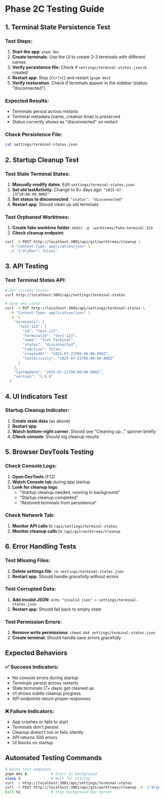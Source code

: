 # Phase 2C Testing Guide

## 1. Terminal State Persistence Test

### Test Steps:
1. **Start the app**: `pnpm dev`
2. **Create terminals**: Use the UI to create 2-3 terminals with different names
3. **Verify persistence file**: Check if `settings/terminal-states.json` is created
4. **Restart app**: Stop (`Ctrl+C`) and restart (`pnpm dev`)
5. **Verify restoration**: Check if terminals appear in the sidebar (status: "disconnected")

### Expected Results:
- Terminals persist across restarts
- Terminal metadata (name, creation time) is preserved  
- Status correctly shows as "disconnected" on restart

### Check Persistence File:
```bash
cat settings/terminal-states.json
```

## 2. Startup Cleanup Test

### Test Stale Terminal States:
1. **Manually modify dates**: Edit `settings/terminal-states.json` 
2. **Set old lastActivity**: Change to 8+ days ago: `"2025-07-13T10:00:00.000Z"`
3. **Set status to disconnected**: `"status": "disconnected"`
4. **Restart app**: Should clean up old terminals

### Test Orphaned Worktrees:
1. **Create fake worktree folder**: `mkdir -p .worktrees/fake-terminal-123`
2. **Check cleanup endpoint**: 
```bash
curl -X POST http://localhost:3001/api/git/worktrees/cleanup \
  -H "Content-Type: application/json" \
  -d '{"dryRun": false}'
```

## 3. API Testing

### Test Terminal States API:
```bash
# Get current states
curl http://localhost:3001/api/settings/terminal-states

# Save new state
curl -X PUT http://localhost:3001/api/settings/terminal-states \
  -H "Content-Type: application/json" \
  -d '{
    "terminals": {
      "test-123": {
        "id": "test-123",
        "terminalId": "test-123", 
        "name": "Test Terminal",
        "status": "disconnected",
        "isActive": false,
        "createdAt": "2025-07-21T08:00:00.000Z",
        "lastActivity": "2025-07-21T08:00:00.000Z"
      }
    },
    "lastUpdate": "2025-07-21T08:00:00.000Z",
    "version": "1.0.0"
  }'
```

## 4. UI Indicators Test

### Startup Cleanup Indicator:
1. **Create stale data** (as above)
2. **Restart app**
3. **Watch bottom-right corner**: Should see "Cleaning up..." spinner briefly
4. **Check console**: Should log cleanup results

## 5. Browser DevTools Testing

### Check Console Logs:
1. **Open DevTools** (F12)
2. **Watch Console tab** during app startup
3. **Look for cleanup logs**:
   - "Startup cleanup needed, running in background"
   - "Startup cleanup completed"
   - "Restored terminals from persistence"

### Check Network Tab:
1. **Monitor API calls** to `/api/settings/terminal-states`
2. **Monitor cleanup calls** to `/api/git/worktrees/cleanup`

## 6. Error Handling Tests

### Test Missing Files:
1. **Delete settings file**: `rm settings/terminal-states.json`
2. **Restart app**: Should handle gracefully without errors

### Test Corrupted Data:
1. **Add invalid JSON**: `echo "invalid json" > settings/terminal-states.json`  
2. **Restart app**: Should fall back to empty state

### Test Permission Errors:
1. **Remove write permissions**: `chmod 444 settings/terminal-states.json`
2. **Create terminal**: Should handle save errors gracefully

## Expected Behaviors

### ✅ Success Indicators:
- No console errors during startup
- Terminals persist across restarts  
- Stale terminals (7+ days) get cleaned up
- UI shows subtle cleanup progress
- API endpoints return proper responses

### ❌ Failure Indicators:
- App crashes or fails to start
- Terminals don't persist
- Cleanup doesn't run or fails silently
- API returns 500 errors
- UI blocks on startup

## Automated Testing Commands

```bash
# Quick test sequence
pnpm dev &           # Start in background
sleep 5              # Wait for startup
curl -s http://localhost:3001/api/settings/terminal-states
curl -X POST http://localhost:3001/api/git/worktrees/cleanup -d '{"dryRun":true}'
kill %1              # Stop background dev server
```